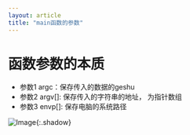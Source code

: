 ```yaml
---
layout: article
title: "main函数的参数"
---
```


# 函数参数的本质

+ 参数1 argc：保存传入的数据的geshu
+ 参数2 argv[]: 保存传入的字符串的地址， 为指针数组
+ 参数3 envp[]: 保存电脑的系统路径



![Image](https://xusenfeng.github.io/myimages/24.jpg){:.shadow}

